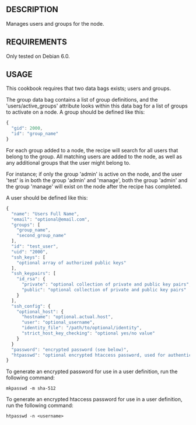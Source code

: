 ## DESCRIPTION

Manages users and groups for the node.

## REQUIREMENTS

Only tested on Debian 6.0.

## USAGE

This cookbook requires that two data bags exists; users and groups.

The group data bag contains a list of group definitions, and the
'users/active\_groups' attribute looks within this data bag for a list of groups
to activate on a node. A group should be defined like this:

````javascript
{
  "gid": 2000,
  "id": "group_name"
}
````

For each group added to a node, the recipe will search for all users that belong
to the group. All matching users are added to the node, as well as any
additional groups that the user might belong to.

For instance; if only the group 'admin' is active on the node, and the user
'test' is in both the group 'admin' and 'manage', both the group 'admin' and the
group 'manage' will exist on the node after the recipe has completed.

A user should be defined like this:

````javascript
{
  "name": "Users Full Name",
  "email": "optional@email.com",
  "groups": [
    "group_name",
    "second_group_name"
  ],
  "id": "test_user",
  "uid": "2000",
  "ssh_keys": [
    "optional array of authorized public keys"
  ],
  "ssh_keypairs": [
    "id_rsa": {
      "private": "optional collection of private and public key pairs",
      "public": "optional collection of private and public key pairs"
    }
  ],
  "ssh_config": {
    "optional_host": {
      "hostname": "optional.actual.host",
      "user": "optional_username",
      "identity_file": "/path/to/optional/identity",
      "strict_host_key_checking": "optional yes/no value"
    }
  }
  "password": "encrypted password (see below)",
  "htpasswd": "optional encrypted htaccess password, used for authenticating the user against htaccess-based services (see below)"
}
````

To generate an encrypted password for use in a user definition, run the following command:

````
mkpasswd -m sha-512
````

To generate an encrypted htaccess password for use in a user definition, run the following command:

````
htpasswd -n <username>
````
